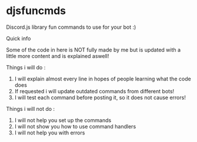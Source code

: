 # djsfuncmds
Discord.js library fun commands to  use for your bot :)


Quick info

Some of the code in here is NOT fully made by me but is updated with a little more content and is explained aswell!

Things i will do :

1. I will explain almost every line in hopes of people learning what the code does
2. If requested i will update outdated commands from different bots!
3. I will test each command before posting it, so it does not cause errors!

Things i will not do :

1. I will not help you set up the commands
2. I will not show you how to use command handlers 
3. I will not help you with errors
